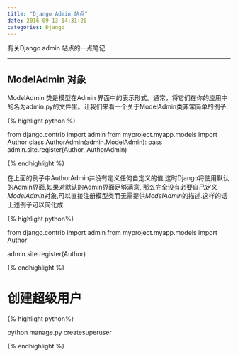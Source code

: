 ```yaml
---
title: "Django Admin 站点"
date: 2016-09-13 14:31:20
categories: Django
---
```


有关Django admin 站点的一点笔记


-----------


## ModelAdmin 对象

ModelAdmin 类是模型在Admin 界面中的表示形式。通常，将它们在你的应用中的名为admin.py的文件里。让我们来看一个关于ModelAdmin类非常简单的例子:

{% highlight python %}

from django.contrib import admin
from myproject.myapp.models import Author
class AuthorAdmin(admin.ModelAdmin):
    pass
admin.site.register(Author, AuthorAdmin)

{% endhighlight %}

在上面的例子中AuthorAdmin并没有定义任何自定义的值,这时Django将使用默认的Admin界面,如果对默认的Admin界面足够满意,
那么完全没有必要自己定义*ModelAdmin*对象,可以直接注册模型类而无需提供*ModelAdmin*的描述.这样的话上述例子可以简化成:

{% highlight python%}

from django.contrib import admin
from myproject.myapp.models import Author

admin.site.register(Author)

{% endhighlight %}

# 创建超级用户

{% highlight python%}

python manage.py createsuperuser

{% endhighlight %}